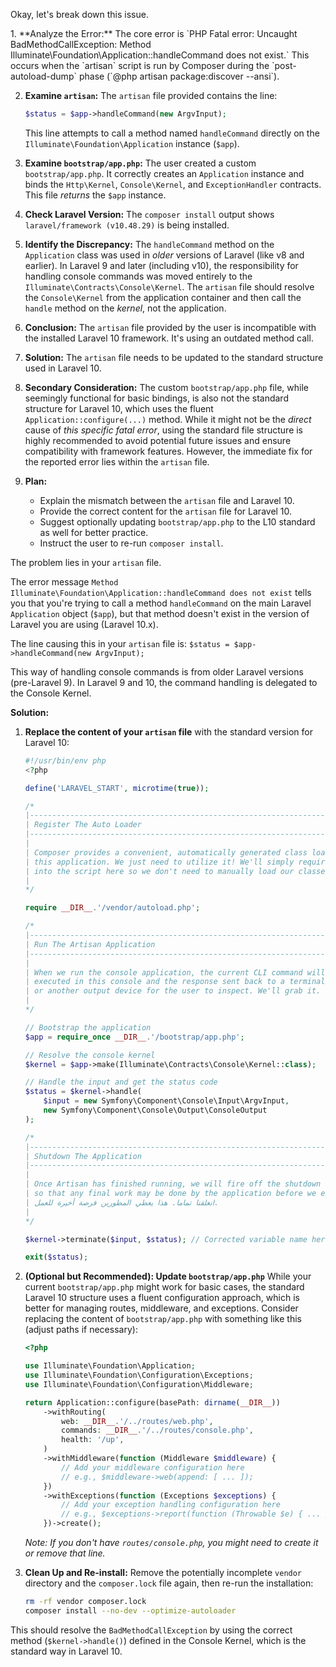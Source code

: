 Okay, let's break down this issue.

<think>
1.  **Analyze the Error:** The core error is `PHP Fatal error: Uncaught BadMethodCallException: Method Illuminate\Foundation\Application::handleCommand does not exist.` This occurs when the `artisan` script is run by Composer during the `post-autoload-dump` phase (`@php artisan package:discover --ansi`).

2.  **Examine `artisan`:** The `artisan` file provided contains the line:
    ```php
    $status = $app->handleCommand(new ArgvInput);
    ```
    This line attempts to call a method named `handleCommand` directly on the `Illuminate\Foundation\Application` instance (`$app`).

3.  **Examine `bootstrap/app.php`:** The user created a custom `bootstrap/app.php`. It correctly creates an `Application` instance and binds the `Http\Kernel`, `Console\Kernel`, and `ExceptionHandler` contracts. This file *returns* the `$app` instance.

4.  **Check Laravel Version:** The `composer install` output shows `laravel/framework (v10.48.29)` is being installed.

5.  **Identify the Discrepancy:** The `handleCommand` method on the `Application` class was used in *older* versions of Laravel (like v8 and earlier). In Laravel 9 and later (including v10), the responsibility for handling console commands was moved entirely to the `Illuminate\Contracts\Console\Kernel`. The `artisan` file should resolve the `Console\Kernel` from the application container and then call the `handle` method on the *kernel*, not the application.

6.  **Conclusion:** The `artisan` file provided by the user is incompatible with the installed Laravel 10 framework. It's using an outdated method call.

7.  **Solution:** The `artisan` file needs to be updated to the standard structure used in Laravel 10.

8.  **Secondary Consideration:** The custom `bootstrap/app.php` file, while seemingly functional for basic bindings, is also not the standard structure for Laravel 10, which uses the fluent `Application::configure(...)` method. While it might not be the *direct* cause of *this specific fatal error*, using the standard file structure is highly recommended to avoid potential future issues and ensure compatibility with framework features. However, the immediate fix for the reported error lies within the `artisan` file.

9.  **Plan:**
    *   Explain the mismatch between the `artisan` file and Laravel 10.
    *   Provide the correct content for the `artisan` file for Laravel 10.
    *   Suggest optionally updating `bootstrap/app.php` to the L10 standard as well for better practice.
    *   Instruct the user to re-run `composer install`.
</think>

The problem lies in your `artisan` file.

The error message `Method Illuminate\Foundation\Application::handleCommand does not exist` tells you that you're trying to call a method `handleCommand` on the main Laravel `Application` object (`$app`), but that method doesn't exist in the version of Laravel you are using (Laravel 10.x).

The line causing this in your `artisan` file is:
`$status = $app->handleCommand(new ArgvInput);`

This way of handling console commands is from older Laravel versions (pre-Laravel 9). In Laravel 9 and 10, the command handling is delegated to the Console Kernel.

**Solution:**

1.  **Replace the content of your `artisan` file** with the standard version for Laravel 10:

    ```php
    #!/usr/bin/env php
    <?php

    define('LARAVEL_START', microtime(true));

    /*
    |--------------------------------------------------------------------------
    | Register The Auto Loader
    |--------------------------------------------------------------------------
    |
    | Composer provides a convenient, automatically generated class loader for
    | this application. We just need to utilize it! We'll simply require it
    | into the script here so we don't need to manually load our classes.
    |
    */

    require __DIR__.'/vendor/autoload.php';

    /*
    |--------------------------------------------------------------------------
    | Run The Artisan Application
    |--------------------------------------------------------------------------
    |
    | When we run the console application, the current CLI command will be
    | executed in this console and the response sent back to a terminal
    | or another output device for the user to inspect. We'll grab it.
    |
    */

    // Bootstrap the application
    $app = require_once __DIR__.'/bootstrap/app.php';

    // Resolve the console kernel
    $kernel = $app->make(Illuminate\Contracts\Console\Kernel::class);

    // Handle the input and get the status code
    $status = $kernel->handle(
        $input = new Symfony\Component\Console\Input\ArgvInput,
        new Symfony\Component\Console\Output\ConsoleOutput
    );

    /*
    |--------------------------------------------------------------------------
    | Shutdown The Application
    |--------------------------------------------------------------------------
    |
    | Once Artisan has finished running, we will fire off the shutdown events
    | so that any final work may be done by the application before we exit
    | انغلقنا تماما. هذا يعطي المطورين فرصة أخيرة للعمل.
    |
    */

    $kernel->terminate($input, $status); // Corrected variable name here

    exit($status);
    ```

2.  **(Optional but Recommended): Update `bootstrap/app.php`**
    While your current `bootstrap/app.php` might work for basic cases, the standard Laravel 10 structure uses a fluent configuration approach, which is better for managing routes, middleware, and exceptions. Consider replacing the content of `bootstrap/app.php` with something like this (adjust paths if necessary):

    ```php
    <?php

    use Illuminate\Foundation\Application;
    use Illuminate\Foundation\Configuration\Exceptions;
    use Illuminate\Foundation\Configuration\Middleware;

    return Application::configure(basePath: dirname(__DIR__))
        ->withRouting(
            web: __DIR__.'/../routes/web.php',
            commands: __DIR__.'/../routes/console.php',
            health: '/up',
        )
        ->withMiddleware(function (Middleware $middleware) {
            // Add your middleware configuration here
            // e.g., $middleware->web(append: [ ... ]);
        })
        ->withExceptions(function (Exceptions $exceptions) {
            // Add your exception handling configuration here
            // e.g., $exceptions->report(function (Throwable $e) { ... });
        })->create();
    ```
    *Note: If you don't have `routes/console.php`, you might need to create it or remove that line.*

3.  **Clean Up and Re-install:**
    Remove the potentially incomplete `vendor` directory and the `composer.lock` file again, then re-run the installation:
    ```bash
    rm -rf vendor composer.lock
    composer install --no-dev --optimize-autoloader
    ```

This should resolve the `BadMethodCallException` by using the correct method (`$kernel->handle()`) defined in the Console Kernel, which is the standard way in Laravel 10.
